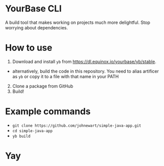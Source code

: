 # YourBase CLI

A build tool that makes working on projects much more delightful. Stop worrying
about dependencies.

# How to use

1. Download and install `yb` from https://dl.equinox.io/yourbase/yb/stable.
  - alternatively, build the code in this repository. You need to alias artificer as `yb` or copy it to a file with that name in your PATH
2. Clone a package from GitHub
3. Build!

# Example commands

* `git clone https://github.com/johnewart/simple-java-app.git`
* `cd simple-java-app`
* `yb build`

# Yay
